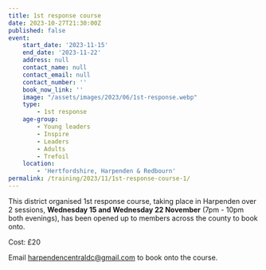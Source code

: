 ```yaml
---
title: 1st response course
date: 2023-10-27T21:30:00Z
published: false
event:
    start_date: '2023-11-15'
    end_date: '2023-11-22'
    address: null
    contact_name: null
    contact_email: null
    contact_number: ''
    book_now_link: ''
    image: "/assets/images/2023/06/1st-response.webp"
    type:
        - 1st response
    age-group:
        - Young leaders
        - Inspire
        - Leaders
        - Adults
        - Trefoil
    location:
        - 'Hertfordshire, Harpenden & Redbourn'
permalink: /training/2023/11/1st-response-course-1/
---
```

This district organised 1st response course, taking place in Harpenden over 2 sessions, **Wednesday  15 and  Wednesday 22  November** (7pm - 10pm both evenings), has been opened up to members across the county to book onto.

Cost: £20

Email <harpendencentraldc@gmail.com> to book onto the course.
